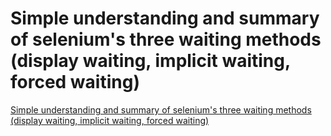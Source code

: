 # Simple understanding and summary of selenium's three waiting methods (display waiting, implicit waiting, forced waiting)
[Simple understanding and summary of selenium's three waiting methods (display waiting, implicit waiting, forced waiting)](https://aiwithcloud.com/2022/09/15/simple_understanding_and_summary_of_seleniums_three_waiting_methods_display_waiting_implicit_waiting_forced_waiting/)